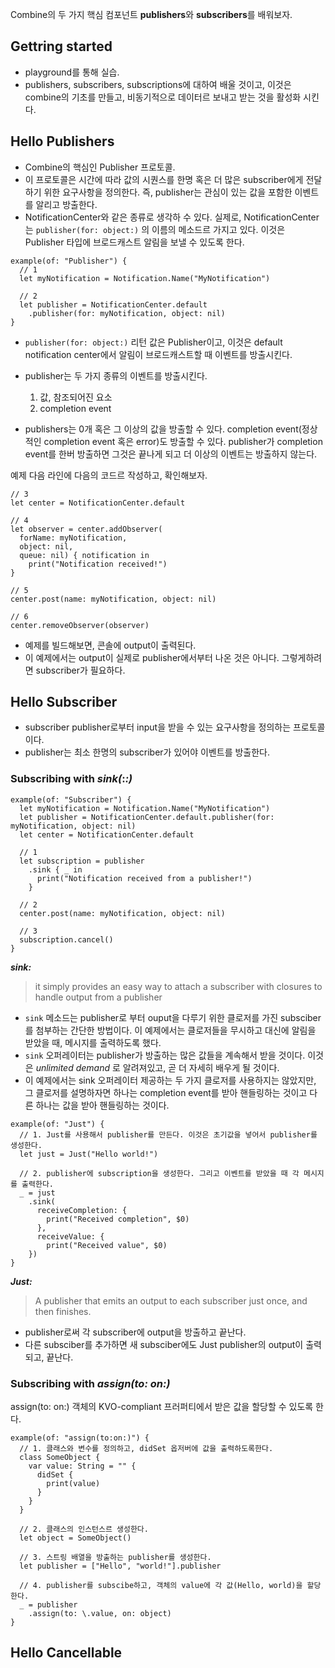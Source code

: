 Combine의 두 가지 핵심 컴포넌트 **publishers**와 **subscribers**를 배워보자.

## Gettring started
* playground를 통해 실습.
* publishers, subscribers, subscriptions에 대하여 배울 것이고, 이것은 combine의 기초를 만들고, 비동기적으로 데이터르 보내고 받는 것을 활성화 시킨다.

## Hello Publishers
* Combine의 핵심인 Publisher 프로토콜.
* 이 프로토콜은 시간에 따라 값의 시퀀스를 한명 혹은 더 많은 subscriber에게 전달하기 위한 요구사항을 정의한다. 즉, publisher는 관심이 있는 값을 포함한 이벤트를 알리고 방출한다. 
* NotificationCenter와 같은 종류로 생각하 수 있다. 실제로, NotificationCenter는 `publisher(for: object:)` 의 이름의 메소드르 가지고 있다. 이것은 Publisher 타입에 브로드캐스트 알림을 보낼 수 있도록 한다.
~~~
example(of: "Publisher") {
  // 1
  let myNotification = Notification.Name("MyNotification")

  // 2
  let publisher = NotificationCenter.default
    .publisher(for: myNotification, object: nil)
}
~~~
 * `publisher(for: object:)` 리턴 값은 Publisher이고, 이것은 default notification center에서 알림이 브로드캐스트할 때 이벤트를 방출시킨다.
 
 * publisher는 두 가지 종류의 이벤트를 방출시킨다. 
    1. 값, 참조되어진 요소
    2. completion event
 * publishers는 0개 혹은 그 이상의 값을 방출할 수 있다. completion event(정상적인 completion event 혹은 error)도 방출할 수 있다. publisher가 completion event를 한버 방출하면 그것은 끝나게 되고 더 이상의 이벤트는 방출하지 않는다. 

예제 다음 라인에 다음의 코드르 작성하고, 확인해보자.
~~~
// 3
let center = NotificationCenter.default

// 4
let observer = center.addObserver(
  forName: myNotification,
  object: nil,
  queue: nil) { notification in
    print("Notification received!")
}

// 5
center.post(name: myNotification, object: nil)

// 6
center.removeObserver(observer)
~~~
* 예제를 빌드해보면, 콘솔에 output이 출력된다. 
* 이 예제에서는 output이 실제로 publisher에서부터 나온 것은 아니다. 그렇게하려면 subscriber가 필요하다.
 
 ## Hello Subscriber
* subscriber publisher로부터 input을 받을 수 있는 요구사항을 정의하는 프로토콜이다. 
* publisher는 최소 한명의 subscriber가 있어야 이벤트를 방출한다.

### Subscribing with _sink(_:_:)_
~~~
example(of: "Subscriber") {
  let myNotification = Notification.Name("MyNotification")
  let publisher = NotificationCenter.default.publisher(for: myNotification, object: nil)
  let center = NotificationCenter.default
  
  // 1
  let subscription = publisher
    .sink { _ in
      print("Notification received from a publisher!")
    }
    
  // 2
  center.post(name: myNotification, object: nil)
  
  // 3
  subscription.cancel()
}
~~~
**_sink:_**
> it simply provides an easy way to attach a subscriber with closures to handle output from a publisher
* `sink` 메소드는 publisher로 부터 ouput을 다루기 위한 클로저를 가진 subsciber를 첨부하는 간단한 방법이다.
이 예제에서는 클로저들을 무시하고 대신에 알림을 받았을 때, 메시지를 출력하도록 했다.
* `sink` 오퍼레이터는 publisher가 방출하는 많은 값들을 계속해서 받을 것이다. 이것은 _unlimited demand_ 로 알려져있고, 곧 더 자세히 배우게 될 것이다.
* 이 예제에서는 sink 오퍼레이터 제공하는 두 가지 클로저를 사용하지는 않았지만, 그 클로저를 설명하자면 하나는 completion event를 받아 핸들링하는 것이고 다른 하나는 값을 받아 핸들링하는 것이다.


~~~
example(of: "Just") {
  // 1. Just를 사용해서 publisher를 만든다. 이것은 초기값을 넣어서 publisher를 생성한다.
  let just = Just("Hello world!")
  
  // 2. publisher에 subscription을 생성한다. 그리고 이벤트를 받았을 때 각 메시지를 출력한다.
  _ = just
    .sink(
      receiveCompletion: {
        print("Received completion", $0)
      },
      receiveValue: {
        print("Received value", $0)
    })
}
~~~

**_Just:_**
> A publisher that emits an output to each subscriber just once, and then finishes.
* publisher로써 각 subscriber에 output을 방출하고 끝난다.
* 다른 subsciber를 추가하면 새 subsciber에도 Just publisher의 output이 출력되고, 끝난다.

### Subscribing with _assign(to: on:)_
assign(to: on:) 객체의 KVO-compliant 프러퍼티에서 받은 값을 할당할 수 있도록 한다.
~~~
example(of: "assign(to:on:)") {
  // 1. 클래스와 변수를 정의하고, didSet 옵저버에 값을 출력하도록한다.
  class SomeObject {
    var value: String = "" {
      didSet {
        print(value)
      }
    }
  }
  
  // 2. 클래스의 인스턴스르 생성한다.
  let object = SomeObject()
  
  // 3. 스트링 배열을 방출하는 publisher를 생성한다.
  let publisher = ["Hello", "world!"].publisher
  
  // 4. publisher를 subscibe하고, 객체의 value에 각 값(Hello, world)을 할당한다.
  _ = publisher
    .assign(to: \.value, on: object)
}
~~~

## Hello Cancellable
